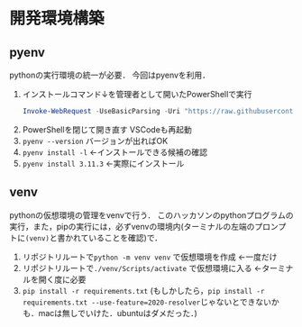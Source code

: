 # 開発環境構築

## pyenv
pythonの実行環境の統一が必要．
今回はpyenvを利用．
1. インストールコマンド↓を管理者として開いたPowerShellで実行
    ```powershell
    Invoke-WebRequest -UseBasicParsing -Uri "https://raw.githubusercontent.com/pyenv-win/pyenv-win/master/pyenv-win/install-pyenv-win.ps1" -OutFile "./install-pyenv-win.ps1"; &"./install-pyenv-win.ps1"
    ```
2. PowerShellを閉じて開き直す VSCodeも再起動
3. `pyenv --version` バージョンが出ればOK
4. `pyenv install -l` ←インストールできる候補の確認
5. `pyenv install 3.11.3` ←実際にインストール

## venv
pythonの仮想環境の管理をvenvで行う．
このハッカソンのpythonプログラムの実行，また，pipの実行には，必ずvenvの環境内(ターミナルの左端のプロンプトに`(venv)`と書かれていることを確認)で．

1. リポジトリルートで`python -m venv venv` で仮想環境を作成 ←一度だけ
2. リポジトリルートで`./venv/Scripts/activate` で仮想環境に入る ←ターミナルを開く度に必要
3. `pip install -r requirements.txt` (もしかしたら，`pip install -r requirements.txt --use-feature=2020-resolver`じゃないとできないかも．macは無しでいけた．ubuntuはダメだった．)
